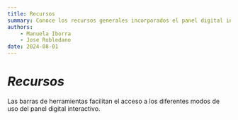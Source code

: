 ```yaml
--- 
title: Recursos
summary: Conoce los recursos generales incorporados el panel digital interactivo.
authors:
    - Manuela Iborra
    - Jose Robledano
date: 2024-08-01
---
```

# *Recursos*

Las barras de herramientas facilitan el acceso a los diferentes modos de uso del panel digital interactivo.


